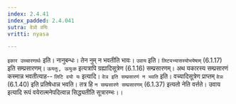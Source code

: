 ```yaml
---
index: 2.4.41
index_padded: 2.4.041
sutra: वेञो वयिः
vritti: nyasa

---
```

`इकार उच्चारणार्थः` इति। नानुबन्धः। तेन नुम् न भवतीति भावः। `उवाय` इति। `लिट्यभ्यासस्योभयेषाम्` (6.1.17) इति सम्प्रसारणम्। `ऊयतुः, ऊयुःक` इत्यत्रापि ग्रह्यादिसूत्रेण (6.1.16) सम्प्रसारणम्। अथ यकारस्य सम्प्रसारणं कस्मान्न भवतीत्याह-- `लिटि वयो यः` इत्यादि। `वेञ इति सम्प्रसारणं न भवति` इति। वच्यादिसूत्रेण प्राप्तम् `वेञः` (6.1.40) इति प्रतिषेधान्न भवति। तत्र हि `न सम्प्रसारणे सम्प्रसारणम्` (6.1.37) इत्यतो नेति वर्त्तते। उवाय इत्यादि रूपं वयेरात्मनेपदित्वान्न सिद्ध्यतीति सूत्रारम्भः।।